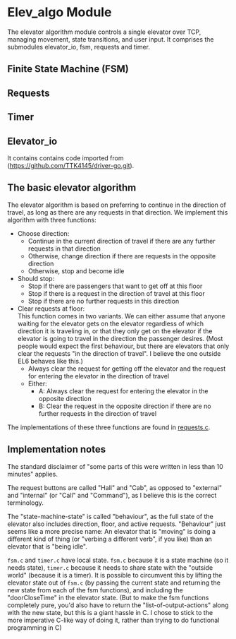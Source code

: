 Elev_algo Module
================
The elevator algorithm module controls a single elevator over TCP, managing movement, state transitions, and user input. It comprises the submodules elevator_io, fsm, requests and timer.

Finite State Machine (FSM)
-------------

Requests
-----

Timer
-----

Elevator_io
----------

It contains contains code imported from (https://github.com/TTK4145/driver-go.git).

The basic elevator algorithm
-------------

The elevator algorithm is based on preferring to continue in the direction of travel, as long as there are any requests in that direction. We implement this algorithm with three functions:
 - Choose direction:
   - Continue in the current direction of travel if there are any further requests in that direction
   - Otherwise, change direction if there are requests in the opposite direction
   - Otherwise, stop and become idle
 - Should stop:
   - Stop if there are passengers that want to get off at this floor
   - Stop if there is a request in the direction of travel at this floor 
   - Stop if there are no further requests in this direction
 - Clear requests at floor:  
   This function comes in two variants. We can either assume that anyone waiting for the elevator gets on the elevator regardless of which direction it is traveling in, or that they only get on the elevator if the elevator is going to travel in the direction the passenger desires. (Most people would expect the first behaviour, but there are elevators that only clear the requests "in the direction of travel". I believe the one outside EL6 behaves like this.)
   - Always clear the request for getting off the elevator and the request for entering the elevator in the direction of travel
   - Either:
     - A: Always clear the request for entering the elevator in the opposite direction
     - B: Clear the request in the opposite direction if there are no further requests in the direction of travel
     
The implementations of these three functions are found in [requests.c](requests.c).

Implementation notes
----

The standard disclaimer of "some parts of this were written in less than 10 minutes" applies.

The request buttons are called "Hall" and "Cab", as opposed to "external" and "internal" (or "Call" and "Command"), as I believe this is the correct terminology.

The "state-machine-state" is called "behaviour", as the full state of the elevator also includes direction, floor, and active requests. "Behaviour" just seems like a more precise name: An elevator that is "moving" is doing a different kind of thing (or "verbing a different verb", if you like) than an elevator that is "being idle".

`fsm.c` and `timer.c` have local state. `fsm.c` because it is a state machine (so it needs state), `timer.c` because it needs to share state with the "outside world" (because it is a timer). It is possible to circumvent this by lifting the elevator state out of `fsm.c` (by passing the current state and returning the new state from each of the fsm functions), and including the "doorCloseTime" in the elevator state. (But to make the fsm functions completely pure, you'd also have to return the "list-of-output-actions" along with the new state, but this is a giant hassle in C. I chose to stick to the more imperative C-like way of doing it, rather than trying to do functional programming in C)

